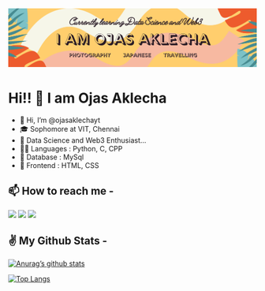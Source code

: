 <h1 align="center">
 <img src="https://github.com/ojasaklechayt/ojasaklechayt/blob/main/ojas2.png?raw=true" />
</h1>

#  Hi!! 👋 I am Ojas Aklecha
- 👋 Hi, I’m @ojasaklechayt
- 🎓 Sophomore at VIT, Chennai
- 👀 Data Science and Web3 Enthusiast...
- 🧑‍💻 Languages : Python, C, CPP
- 🌱 Database : MySql
- 🌠 Frontend : HTML, CSS

## 📫 How to reach me - 
[<img src="https://github.com/gauravghongde/social-icons/blob/master/PNG/Color/LinkedIN.png?raw=true" width="21px"/>](https://www.linkedin.com/in/ojas-aklecha-217419201/)
[<img src="https://github.com/gauravghongde/social-icons/blob/master/PNG/Color/Gmail.png?raw=true" width="21px"/>](ojasaklechayt@gmail.com)
[<img src="https://user-images.githubusercontent.com/29517317/105775335-ab313900-5f34-11eb-8ef8-0bfbc1563829.png" width="21px"/>](https://linktr.ee/ojas_aklecha)

## ✌️ My Github Stats -
[![Anurag’s github stats](https://github-readme-stats.vercel.app/api?username=ojasaklechayt)](https://github.com/ojasaklechayt)

[![Top Langs](https://github-readme-stats.vercel.app/api/top-langs/?username=ojasaklechayt&layout=compact)](https://github.com/ojasaklechayt)

<!---
ojasaklechayt/ojasaklechayt is a ✨ special ✨ repository because its `README.md` (this file) appears on your GitHub profile.
You can click the Preview link to take a look at your changes.
--->

